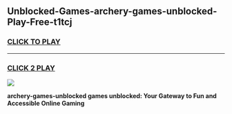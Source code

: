 
## Unblocked-Games-archery-games-unblocked-Play-Free-t1tcj
<h3>
<a href="https://premium76.site?title=archery-games-unblocked&ref=15A">CLICK TO PLAY</a></h3>
<hr>

<h3>
<a href="https://premium76.site?title=archery-games-unblocked&ref=15A">CLICK 2 PLAY</a>
  
</h3>

<a href="https://premium76.site?title=archery-games-unblocked&ref=15A"><img src="https://clearcache.store/games.png"></a>


**archery-games-unblocked games unblocked: Your Gateway to Fun and Accessible Online Gaming**
